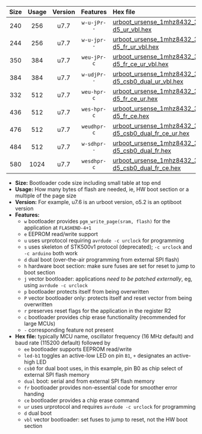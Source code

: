 |Size|Usage|Version|Features|Hex file|
|:-:|:-:|:-:|:-:|:--|
|240|256|u7.7|`w-u-jPr--`|[urboot_ursense_1mhz8432_38400bps_led-d5_ur_vbl.hex](https://raw.githubusercontent.com/stefanrueger/urboot.hex/main/boards/ursense/fcpu_1mhz8432/38400_bps/urboot_ursense_1mhz8432_38400bps_led-d5_ur_vbl.hex)|
|244|256|u7.7|`w-u-jpr--`|[urboot_ursense_1mhz8432_38400bps_led-d5_fr_ur_vbl.hex](https://raw.githubusercontent.com/stefanrueger/urboot.hex/main/boards/ursense/fcpu_1mhz8432/38400_bps/urboot_ursense_1mhz8432_38400bps_led-d5_fr_ur_vbl.hex)|
|350|384|u7.7|`weu-jPr-c`|[urboot_ursense_1mhz8432_38400bps_ee_led-d5_fr_ce_ur_vbl.hex](https://raw.githubusercontent.com/stefanrueger/urboot.hex/main/boards/ursense/fcpu_1mhz8432/38400_bps/urboot_ursense_1mhz8432_38400bps_ee_led-d5_fr_ce_ur_vbl.hex)|
|384|384|u7.7|`w-udjPr--`|[urboot_ursense_1mhz8432_38400bps_led-d5_csb0_dual_ur_vbl.hex](https://raw.githubusercontent.com/stefanrueger/urboot.hex/main/boards/ursense/fcpu_1mhz8432/38400_bps/urboot_ursense_1mhz8432_38400bps_led-d5_csb0_dual_ur_vbl.hex)|
|332|512|u7.7|`weu-hpr-c`|[urboot_ursense_1mhz8432_38400bps_ee_led-d5_fr_ce_ur.hex](https://raw.githubusercontent.com/stefanrueger/urboot.hex/main/boards/ursense/fcpu_1mhz8432/38400_bps/urboot_ursense_1mhz8432_38400bps_ee_led-d5_fr_ce_ur.hex)|
|436|512|u7.7|`wes-hpr-c`|[urboot_ursense_1mhz8432_38400bps_ee_led-d5_fr_ce.hex](https://raw.githubusercontent.com/stefanrueger/urboot.hex/main/boards/ursense/fcpu_1mhz8432/38400_bps/urboot_ursense_1mhz8432_38400bps_ee_led-d5_fr_ce.hex)|
|476|512|u7.7|`weudhpr-c`|[urboot_ursense_1mhz8432_38400bps_ee_led-d5_csb0_dual_fr_ce_ur.hex](https://raw.githubusercontent.com/stefanrueger/urboot.hex/main/boards/ursense/fcpu_1mhz8432/38400_bps/urboot_ursense_1mhz8432_38400bps_ee_led-d5_csb0_dual_fr_ce_ur.hex)|
|484|512|u7.7|`w-sdhpr--`|[urboot_ursense_1mhz8432_38400bps_led-d5_csb0_dual_fr.hex](https://raw.githubusercontent.com/stefanrueger/urboot.hex/main/boards/ursense/fcpu_1mhz8432/38400_bps/urboot_ursense_1mhz8432_38400bps_led-d5_csb0_dual_fr.hex)|
|580|1024|u7.7|`wesdhpr-c`|[urboot_ursense_1mhz8432_38400bps_ee_led-d5_csb0_dual_fr_ce.hex](https://raw.githubusercontent.com/stefanrueger/urboot.hex/main/boards/ursense/fcpu_1mhz8432/38400_bps/urboot_ursense_1mhz8432_38400bps_ee_led-d5_csb0_dual_fr_ce.hex)|

- **Size:** Bootloader code size including small table at top end
- **Usage:** How many bytes of flash are needed, ie, HW boot section or a multiple of the page size
- **Version:** For example, u7.6 is an urboot version, o5.2 is an optiboot version
- **Features:**
  + `w` bootloader provides `pgm_write_page(sram, flash)` for the application at `FLASHEND-4+1`
  + `e` EEPROM read/write support
  + `u` uses urprotocol requiring `avrdude -c urclock` for programming
  + `s` uses skeleton of STK500v1 protocol (deprecated); `-c urclock` and `-c arduino` both work
  + `d` dual boot (over-the-air programming from external SPI flash)
  + `h` hardware boot section: make sure fuses are set for reset to jump to boot section
  + `j` vector bootloader: applications *need to be patched externally*, eg, using `avrdude -c urclock`
  + `p` bootloader protects itself from being overwritten
  + `P` vector bootloader only: protects itself and reset vector from being overwritten
  + `r` preserves reset flags for the application in the register R2
  + `c` bootloader provides chip erase functionality (recommended for large MCUs)
  + `-` corresponding feature not present
- **Hex file:** typically MCU name, oscillator frequency (16 MHz default) and baud rate (115200 default) followed by
  + `ee` bootloader supports EEPROM read/write
  + `led-b1` toggles an active-low LED on pin `B1`, `+` designates an active-high LED
  + `csb0` for dual boot uses, in this example, pin B0 as chip select of external SPI flash memory
  + `dual` boot: serial and from external SPI flash memory
  + `fr` bootloader provides non-essential code for smoother error handing
  + `ce` bootloader provides a chip erase command
  + `ur` uses urprotocol and requires `avrdude -c urclock` for programming
  + `d` dual boot
  + `vbl` vector bootloader: set fuses to jump to reset, not the HW boot section

